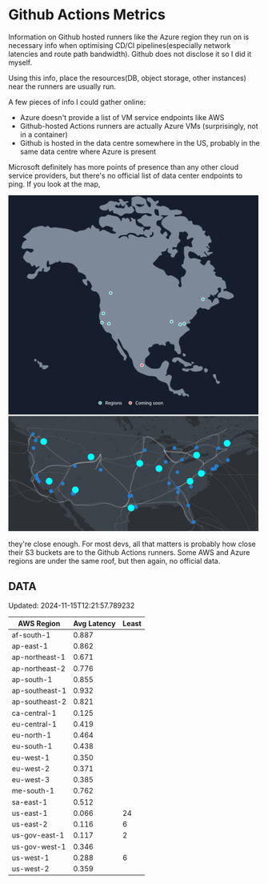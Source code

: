 # Github Actions Metrics
Information on Github hosted runners like the Azure region they run on is
necessary info when optimising CD/CI pipelines(especially network latencies and
route path bandwidth). Github does not disclose it so I did it myself.

Using this info, place the resources(DB, object storage, other instances) near
the runners are usually run.

A few pieces of info I could gather online:

- Azure doesn't provide a list of VM service endpoints like AWS
- Github-hosted Actions runners are actually Azure VMs (surprisingly, not in a
  container)
- Github is hosted in the data centre somewhere in the US, probably in the same
  data centre where Azure is present

Microsoft definitely has more points of presence than any other cloud service
providers, but there's no official list of data center endpoints to ping. If you
look at the map,

<a href="https://aws.amazon.com/about-aws/global-infrastructure/regions_az/">
<img src="image.png" style="width: 500px;">
</a>
<a href="https://datacenters.microsoft.com/globe/explore">
<img src="image-1.png" style="width: 500px;">
</a>

they're close enough. For most devs, all that matters is probably how close
their S3 buckets are to the Github Actions runners. Some AWS and Azure regions
are under the same roof, but then again, no official data.

## DATA
Updated: 2024-11-15T12:21:57.789232

| AWS Region | Avg Latency | Least |
| - | - | - |
| af-south-1 | 0.887 |  |
| ap-east-1 | 0.862 |  |
| ap-northeast-1 | 0.671 |  |
| ap-northeast-2 | 0.776 |  |
| ap-south-1 | 0.855 |  |
| ap-southeast-1 | 0.932 |  |
| ap-southeast-2 | 0.821 |  |
| ca-central-1 | 0.125 |  |
| eu-central-1 | 0.419 |  |
| eu-north-1 | 0.464 |  |
| eu-south-1 | 0.438 |  |
| eu-west-1 | 0.350 |  |
| eu-west-2 | 0.371 |  |
| eu-west-3 | 0.385 |  |
| me-south-1 | 0.762 |  |
| sa-east-1 | 0.512 |  |
| us-east-1 | 0.066 | 24 |
| us-east-2 | 0.116 | 6 |
| us-gov-east-1 | 0.117 | 2 |
| us-gov-west-1 | 0.346 |  |
| us-west-1 | 0.288 | 6 |
| us-west-2 | 0.359 |  |

